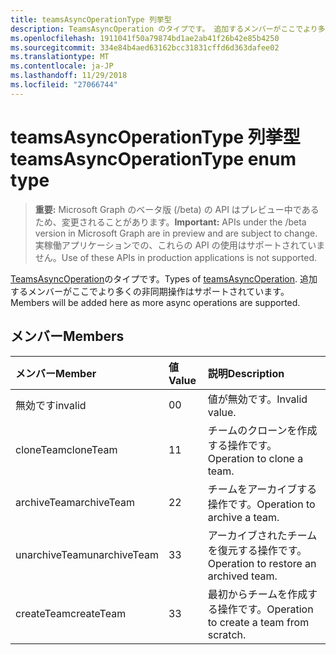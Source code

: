 ```yaml
---
title: teamsAsyncOperationType 列挙型
description: TeamsAsyncOperation のタイプです。 追加するメンバーがここでより多くの非同期操作はサポートされています。
ms.openlocfilehash: 1911041f50a79874bd1ae2ab41f26b42e85b4250
ms.sourcegitcommit: 334e84b4aed63162bcc31831cffd6d363dafee02
ms.translationtype: MT
ms.contentlocale: ja-JP
ms.lasthandoff: 11/29/2018
ms.locfileid: "27066744"
---
```

# <a name="teamsasyncoperationtype-enum-type"></a><span data-ttu-id="4d5ea-104">teamsAsyncOperationType 列挙型</span><span class="sxs-lookup"><span data-stu-id="4d5ea-104">teamsAsyncOperationType enum type</span></span>

> <span data-ttu-id="4d5ea-105">**重要:** Microsoft Graph のベータ版 (/beta) の API はプレビュー中であるため、変更されることがあります。</span><span class="sxs-lookup"><span data-stu-id="4d5ea-105">**Important:** APIs under the /beta version in Microsoft Graph are in preview and are subject to change.</span></span> <span data-ttu-id="4d5ea-106">実稼働アプリケーションでの、これらの API の使用はサポートされていません。</span><span class="sxs-lookup"><span data-stu-id="4d5ea-106">Use of these APIs in production applications is not supported.</span></span>

<span data-ttu-id="4d5ea-107">[TeamsAsyncOperation](teamsasyncoperation.md)のタイプです。</span><span class="sxs-lookup"><span data-stu-id="4d5ea-107">Types of [teamsAsyncOperation](teamsasyncoperation.md).</span></span> <span data-ttu-id="4d5ea-108">追加するメンバーがここでより多くの非同期操作はサポートされています。</span><span class="sxs-lookup"><span data-stu-id="4d5ea-108">Members will be added here as more async operations are supported.</span></span>

## <a name="members"></a><span data-ttu-id="4d5ea-109">メンバー</span><span class="sxs-lookup"><span data-stu-id="4d5ea-109">Members</span></span>

| <span data-ttu-id="4d5ea-110">メンバー</span><span class="sxs-lookup"><span data-stu-id="4d5ea-110">Member</span></span> | <span data-ttu-id="4d5ea-111">値</span><span class="sxs-lookup"><span data-stu-id="4d5ea-111">Value</span></span>| <span data-ttu-id="4d5ea-112">説明</span><span class="sxs-lookup"><span data-stu-id="4d5ea-112">Description</span></span> |
|:---------------|:--------|:----------|
|<span data-ttu-id="4d5ea-113">無効です</span><span class="sxs-lookup"><span data-stu-id="4d5ea-113">invalid</span></span>|<span data-ttu-id="4d5ea-114">0</span><span class="sxs-lookup"><span data-stu-id="4d5ea-114">0</span></span>|<span data-ttu-id="4d5ea-115">値が無効です。</span><span class="sxs-lookup"><span data-stu-id="4d5ea-115">Invalid value.</span></span>|
|<span data-ttu-id="4d5ea-116">cloneTeam</span><span class="sxs-lookup"><span data-stu-id="4d5ea-116">cloneTeam</span></span>|<span data-ttu-id="4d5ea-117">1</span><span class="sxs-lookup"><span data-stu-id="4d5ea-117">1</span></span>|<span data-ttu-id="4d5ea-118">チームのクローンを作成する操作です。</span><span class="sxs-lookup"><span data-stu-id="4d5ea-118">Operation to clone a team.</span></span>|
|<span data-ttu-id="4d5ea-119">archiveTeam</span><span class="sxs-lookup"><span data-stu-id="4d5ea-119">archiveTeam</span></span>|<span data-ttu-id="4d5ea-120">2</span><span class="sxs-lookup"><span data-stu-id="4d5ea-120">2</span></span>|<span data-ttu-id="4d5ea-121">チームをアーカイブする操作です。</span><span class="sxs-lookup"><span data-stu-id="4d5ea-121">Operation to archive a team.</span></span>|
|<span data-ttu-id="4d5ea-122">unarchiveTeam</span><span class="sxs-lookup"><span data-stu-id="4d5ea-122">unarchiveTeam</span></span>|<span data-ttu-id="4d5ea-123">3</span><span class="sxs-lookup"><span data-stu-id="4d5ea-123">3</span></span>|<span data-ttu-id="4d5ea-124">アーカイブされたチームを復元する操作です。</span><span class="sxs-lookup"><span data-stu-id="4d5ea-124">Operation to restore an archived team.</span></span>|
|<span data-ttu-id="4d5ea-125">createTeam</span><span class="sxs-lookup"><span data-stu-id="4d5ea-125">createTeam</span></span>|<span data-ttu-id="4d5ea-126">3</span><span class="sxs-lookup"><span data-stu-id="4d5ea-126">3</span></span>|<span data-ttu-id="4d5ea-127">最初からチームを作成する操作です。</span><span class="sxs-lookup"><span data-stu-id="4d5ea-127">Operation to create a team from scratch.</span></span>|

